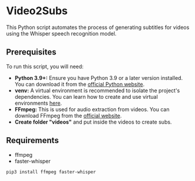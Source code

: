 # Video2Subs

This Python script automates the process of generating subtitles for videos using the Whisper speech recognition model. 

## Prerequisites

To run this script, you will need:

* **Python 3.9+:** Ensure you have Python 3.9 or a later version installed. You can download it from the [official Python website](https://www.python.org/).
* **venv:** A virtual environment is recommended to isolate the project's dependencies. You can learn how to create and use virtual environments [here](https://docs.python.org/3/library/venv.html).
* **FFmpeg:** This is used for audio extraction from videos. You can download FFmpeg from the [official website](https://ffmpeg.org/).
* **Create folder "videos"** and put inside the videos to create subs.

## Requirements

* ffmpeg
* faster-whisper

```bash
pip3 install ffmpeg faster-whisper
```